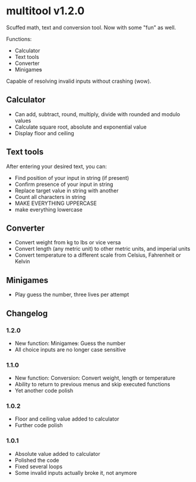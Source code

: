 # multitool v1.2.0

Scuffed math, text and conversion tool. Now with some "fun" as well.

Functions:
  - Calculator
  - Text tools
  - Converter
  - Minigame<s>s</s>

  Capable of resolving invalid inputs without crashing (wow).
  
## Calculator
  - Can add, subtract, round, multiply, divide with rounded and modulo values
  - Calculate square root, absolute and exponential value
  - Display floor and ceiling 

## Text tools
  After entering your desired text, you can:
   - Find position of your input in string (if present)
   - Confirm presence of your input in string
   - Replace target value in string with another
   - Count all characters in string
   - MAKE EVERYTHING UPPERCASE
   - make everything lowercase

## Converter
  - Convert weight from kg to lbs or vice versa
  - Convert length (any metric unit) to other metric units, and imperial units
  - Convert temperature to a different scale from Celsius, Fahrenheit or Kelvin

## Minigames
  - Play guess the number, three lives per attempt

## Changelog

### 1.2.0
  - New function: Minigame<s>s</s>: Guess the number
  - All choice inputs are no longer case sensitive

### 1.1.0
  - New function: Conversion: Convert weight, length or temperature
  - Ability to return to previous menus and skip executed functions
  - Yet another code polish

### 1.0.2
  - Floor and ceiling value added to calculator
  - Further code polish

### 1.0.1
  - Absolute value added to calculator
  - Polished the code
  - Fixed several loops
  - Some invalid inputs actually broke it, not anymore
